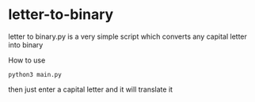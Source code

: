 # letter-to-binary
letter to binary.py is a very simple script which converts any capital letter into binary


How to use

```python3 main.py```


then just enter a capital letter and it will translate it


